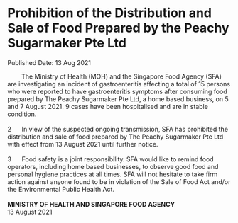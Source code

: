 <html>
    <meta http-equiv="Content-Type" content="text/html; charset=utf-8"/>
    <meta charset="utf-8"/>
    <title>Prohibition of the Distribution and Sale of Food Prepared by the Peachy Sugarmaker Pte Ltd</title>
    <body><h1>Prohibition of the Distribution and Sale of Food Prepared by the Peachy Sugarmaker Pte Ltd</h1>
    <p>Published Date: 13 Aug 2021</p> &nbsp; &nbsp; &nbsp; &nbsp; The Ministry of Health (MOH) and the Singapore Food Agency (SFA) are investigating an incident of gastroenteritis affecting a total of 15 persons who were reported to have gastroenteritis symptoms after consuming food prepared by The Peachy Sugarmaker Pte Ltd, a home based business, on 5 and 7 August 2021. 9 cases have been hospitalised and are in stable condition.&nbsp;&nbsp;<br><br>2&nbsp; &nbsp; &nbsp; In view of the suspected ongoing transmission, SFA has prohibited the distribution and sale of food prepared by The Peachy Sugarmaker Pte Ltd with effect from 13 August 2021 until further notice.<br><br>3&nbsp; &nbsp; &nbsp; Food safety is a joint responsibility. SFA would like to remind food operators, including home based businesses, to observe good food and personal hygiene practices at all times. SFA will not hesitate to take firm action against anyone found to be in violation of the Sale of Food Act and/or the Environmental Public Health Act.&nbsp;&nbsp;<br><strong><br>MINISTRY OF HEALTH AND SINGAPORE FOOD AGENCY&nbsp;</strong><br>13 August 2021&nbsp;<br><div><br></div></body>
</html>
